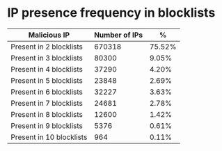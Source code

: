 # IP presence frequency in blocklists
| Malicious IP | Number of IPs | % |
|----|----|----|
| Present in 2 blocklists | 670318 | 75.52% |
| Present in 3 blocklists | 80300 | 9.05% |
| Present in 4 blocklists | 37290 | 4.20% |
| Present in 5 blocklists | 23848 | 2.69% |
| Present in 6 blocklists | 32227 | 3.63% |
| Present in 7 blocklists | 24681 | 2.78% |
| Present in 8 blocklists | 12600 | 1.42% |
| Present in 9 blocklists | 5376 | 0.61% |
| Present in 10 blocklists | 964 | 0.11% |
